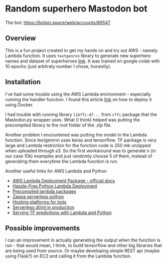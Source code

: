 # Random  superhero Mastodon bot
The bot: https://botsin.space/web/accounts/89547
## Overview
This is a fun project created to get my hands on and try out AWS - namely Lambda function. It uses `textgenrnn` library to generate new superhero names and dataset of superheroes [link](https://www.kaggle.com/claudiodavi/superhero-set#heroes_information.csv). It was trained on google colab with 10 epochs (just arbitraty number I chose, honestly).

## Installation
I've had some trouble using the AWS Lambda environment - especially running the handler function. 
I found this article [link](https://medium.com/i-like-big-data-and-i-cannot-lie/how-to-create-an-aws-lambda-python-3-6-deployment-package-using-docker-d0e847207dd6) on how 
to deploy it using Docker.

I had trouble with running library `libffi-d7...` from `cffi` package that the Mastodon.py wrapper uses. What (I think) helped was putting the precompiled library to the root folder of the .zip file.

Another problem I encountered was putting the model in the Lambda function. Since textgenrnn uses keras and tensorflow. TF package is very large and Lambda restriction for the function code is 250 mb unzipped when uploaded through s3. So the first workaround was to generate n (in our case 10k) examples and just randomly choose 5 of them, instead of generating them everytime the Lambda function is run. 

Another useful links for AWS Lambda and Python
- [AWS Lambda Deployment Package - official docs](https://docs.aws.amazon.com/lambda/latest/dg/lambda-python-how-to-create-deployment-package.html)
- [Hassle-Free Python Lambda Deployment](https://joarleymoraes.com/hassle-free-python-lambda-deployment/)
- [Precompiled lambda packages](https://github.com/Miserlou/lambda-packages)
- [Zappa serverless python](https://github.com/Miserlou/Zappa)
- [Hosting platforms for bots](https://botwiki.org/resources/hosting-platforms/)
- [Serverless dl/ml in production](https://blog.waya.ai/deploy-deep-machine-learning-in-production-the-pythonic-way-a17105f1540e)
- [Serving TF predictions with Lambda and Python](https://medium.com/tooso/serving-tensorflow-predictions-with-python-and-aws-lambda-facb4ab87ddd)

## Possible improvements
I can an improvement in actually generating the output when the function is run - that would mean, I think, to build tensorflow and other big libraries that are being used from source. Or maybe developing simple REST api (maybe using Flask?) on EC2 and calling it from the Lambda function.